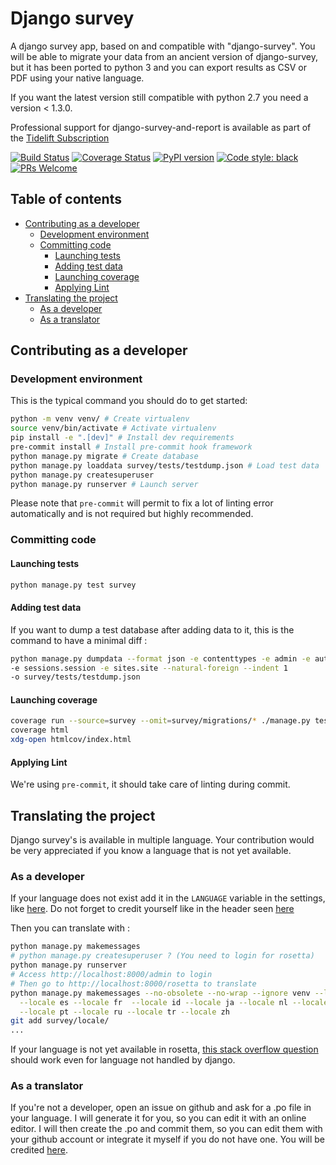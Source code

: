 # Django survey

A django survey app, based on and compatible with "django-survey". You will be able to
migrate your data from an ancient version of django-survey, but it has been ported to
python 3 and you can export results as CSV or PDF using your native language.

If you want the latest version still compatible with python 2.7 you need a version <
1.3.0.

Professional support for django-survey-and-report is available as part of the
[Tidelift Subscription](https://tidelift.com/subscription/pkg/pypi-django-survey-and-report?utm_source=pypi-django-survey-and-report&utm_medium=referral&utm_campaign=enterprise)

[![Build Status](https://travis-ci.org/Pierre-Sassoulas/django-survey.svg?branch=master)](https://travis-ci.org/Pierre-Sassoulas/django-survey)
[![Coverage Status](https://coveralls.io/repos/github/Pierre-Sassoulas/django-survey/badge.svg?branch=master)](https://coveralls.io/github/Pierre-Sassoulas/django-survey?branch=master)
[![PyPI version](https://badge.fury.io/py/django-survey-and-report.svg)](https://badge.fury.io/py/django-survey-and-report)
[![Code style: black](https://img.shields.io/badge/code%20style-black-000000.svg)](https://github.com/ambv/black)
[![PRs Welcome](https://img.shields.io/badge/PRs-welcome-brightgreen.svg?style=flat-square)](http://makeapullrequest.com)

## Table of contents

- [Contributing as a developer](#contributing-as-a-developer)
  - [Development environment](#development-environment)
  - [Committing code](#committing-code)
    - [Launching tests](#launching-tests)
    - [Adding test data](#adding-test-data)
    - [Launching coverage](#launching-coverage)
    - [Applying Lint](#applying-lint)
- [Translating the project](#translating-the-project)
  - [As a developer](#as-a-developer)
  - [As a translator](#as-a-translator)

## Contributing as a developer

### Development environment

This is the typical command you should do to get started:

```bash
python -m venv venv/ # Create virtualenv
source venv/bin/activate # Activate virtualenv
pip install -e ".[dev]" # Install dev requirements
pre-commit install # Install pre-commit hook framework
python manage.py migrate # Create database
python manage.py loaddata survey/tests/testdump.json # Load test data
python manage.py createsuperuser
python manage.py runserver # Launch server
```

Please note that `pre-commit` will permit to fix a lot of linting error automatically
and is not required but highly recommended.

### Committing code

#### Launching tests

```bash
python manage.py test survey
```

#### Adding test data

If you want to dump a test database after adding data to it, this is the command to have
a minimal diff :

```bash
python manage.py dumpdata --format json -e contenttypes -e admin -e auth.Permission
-e sessions.session -e sites.site --natural-foreign --indent 1
-o survey/tests/testdump.json
```

#### Launching coverage

```bash
coverage run --source=survey --omit=survey/migrations/* ./manage.py test
coverage html
xdg-open htmlcov/index.html
```

#### Applying Lint

We're using `pre-commit`, it should take care of linting during commit.

## Translating the project

Django survey's is available in multiple language. Your contribution would be very
appreciated if you know a language that is not yet available.

### As a developer

If your language does not exist add it in the `LANGUAGE` variable in the settings, like
[here](https://github.com/Pierre-Sassoulas/django-survey/commit/ee3bdba26c303ad12fc4584938e724b39223faa9#diff-bdf3ecebd8379ca98cc89e545fc90899).
Do not forget to credit yourself like in the header seen
[here](https://github.com/Pierre-Sassoulas/django-zxcvbn-password-validator/commit/274d7c9b27268a0455f80ea518c452532b970ea4#diff-8015f170326f20998060314fda9b92b1)

Then you can translate with :

```bash
python manage.py makemessages
# python manage.py createsuperuser ? (You need to login for rosetta)
python manage.py runserver
# Access http://localhost:8000/admin to login
# Then go to http://localhost:8000/rosetta to translate
python manage.py makemessages --no-obsolete --no-wrap --ignore venv --locale de \
  --locale es --locale fr  --locale id --locale ja --locale nl --locale pl \
  --locale pt --locale ru --locale tr --locale zh
git add survey/locale/
...
```

If your language is not yet available in rosetta,
[this stack overflow question](https://stackoverflow.com/questions/12946830/) should
work even for language not handled by django.

### As a translator

If you're not a developer, open an issue on github and ask for a .po file in your
language. I will generate it for you, so you can edit it with an online editor. I will
then create the .po and commit them, so you can edit them with your github account or
integrate it myself if you do not have one. You will be credited
[here](https://github.com/Pierre-Sassoulas/django-survey#language-available).

